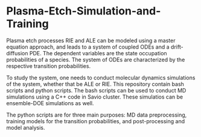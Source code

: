 # Plasma-Etch-Simulation-and-Training
Plasma etch processes RIE and ALE can be modeled using a master equation approach, and leads to a system of coupled ODEs and a drift-diffusion PDE. The dependent variables are the state occupation probabilities of a species. The system of ODEs are characterized by the respective transition probabilities. 

To study the system, one needs to conduct molecular dynamics simulations of the system, whether that be ALE or RIE. This repository contain bash scripts and python scripts. The bash scripts can be used to conduct MD simulations using a C++ code in Savio cluster. These simulatios can be ensemble-DOE simulations as well. 

The python scripts are for three main purposes: MD data preprocessing, training models for the transition probabilities, and post-processing and model analysis.
